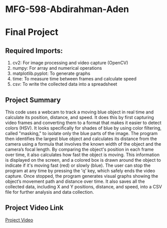 # MFG-598-Abdirahman-Aden
# Final Project

## Required Imports:
1. cv2: For image processing and video capture (OpenCV)
2. numpy: For array and numerical operations
3. matplotlib.pyplot: To generate graphs
4. time: To measure time between frames and calculate speed
5. csv: To write the collected data into a spreadsheet

## Project Summary
This code uses a webcam to track a moving blue object in real time and calculate its position, distance, and speed. It does this by first capturing video frames and converting them to a format that makes it easier to detect colors (HSV). It looks specifically for shades of blue by using color filtering, called "masking," to isolate only the blue parts of the image. The program then identifies the largest blue object and calculates its distance from the camera using a formula that involves the known width of the object and the camera’s focal length. By comparing the object's position in each frame over time, it also calculates how fast the object is moving. This information is displayed on the screen, and a colored box is drawn around the object to indicate if it's moving fast (red) or slowly (blue). The user can stop the program at any time by pressing the 'q' key, which safely ends the video capture. Once stopped, the program generates visual graphs showing the object’s movement path and distance over time. It also saves all the collected data, including X and Y positions, distance, and speed, into a CSV file for further analysis and data collection.

## Project Video Link
[Project Video](https://drive.google.com/drive/u/0/folders/1fXV85g_dDkT8bKIKsPcQiLgXfSPaQIqH)
